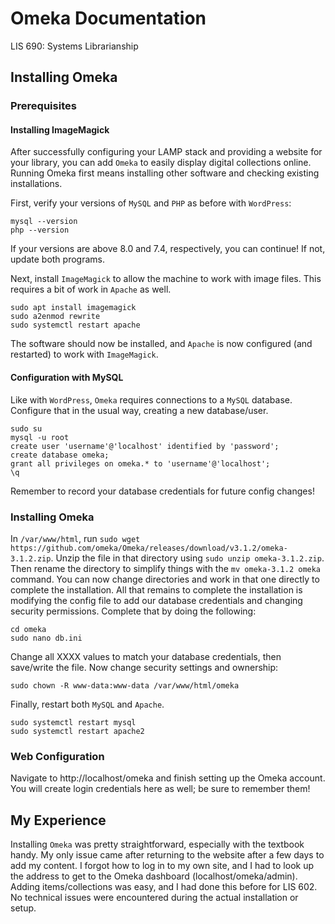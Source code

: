 # Omeka Documentation
LIS 690: Systems Librarianship

## Installing Omeka
### Prerequisites
#### Installing ImageMagick
After successfully configuring your LAMP stack and providing a website for your library, you can add
`Omeka` to easily display digital collections online. Running Omeka first means installing other 
software and checking existing installations.

First, verify your versions of `MySQL` and `PHP` as before with `WordPress`:
```
mysql --version
php --version
```
If your versions are above 8.0 and 7.4, respectively, you can continue! If not, update both programs.

Next, install `ImageMagick` to allow the machine to work with image files. This requires a bit of work
in `Apache` as well.
```
sudo apt install imagemagick
sudo a2enmod rewrite
sudo systemctl restart apache
```
The software should now be installed, and `Apache` is now configured (and restarted) to work with
`ImageMagick`. 

#### Configuration with MySQL
Like with `WordPress`, `Omeka` requires connections to a `MySQL` database. Configure that in the 
usual way, creating a new database/user.
```
sudo su
mysql -u root
create user 'username'@'localhost' identified by 'password';
create database omeka;
grant all privileges on omeka.* to 'username'@'localhost';
\q
```
Remember to record your database credentials for future config changes!

### Installing Omeka
In `/var/www/html`, run `sudo wget https://github.com/omeka/Omeka/releases/download/v3.1.2/omeka-3.1.2.zip`.
Unzip the file in that directory using `sudo unzip omeka-3.1.2.zip`. Then rename the directory to 
simplify things with the `mv omeka-3.1.2 omeka` command. You can now change directories and work in that
one directly to complete the installation. All that remains to complete the installation is modifying the
config file to add our database credentials and changing security permissions. Complete that by doing the
following:
```
cd omeka
sudo nano db.ini
```
Change all XXXX values to match your database credentials, then save/write the file. Now change security
settings and ownership:
```
sudo chown -R www-data:www-data /var/www/html/omeka
```
Finally, restart both `MySQL` and `Apache`.
```
sudo systemctl restart mysql
sudo systemctl restart apache2
```

### Web Configuration
Navigate to http://localhost/omeka and finish setting up the Omeka account. You will create login
credentials here as well; be sure to remember them!

## My Experience
Installing `Omeka` was pretty straightforward, especially with the textbook handy. My only issue came
after returning to the website after a few days to add my content. I forgot how to log in to my own
site, and I had to look up the address to get to the Omeka dashboard (localhost/omeka/admin). Adding
items/collections was easy, and I had done this before for LIS 602. No technical issues were 
encountered during the actual installation or setup.
